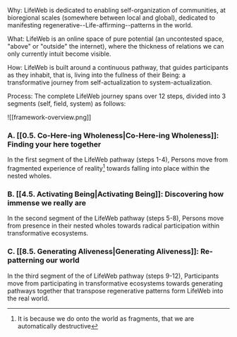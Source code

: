 Why: LifeWeb is dedicated to enabling self-organization of communities, at bioregional scales (somewhere between local and global), dedicated to manifesting regenerative--Life-affirming--patterns in the world. 

What: LifeWeb is an online space of pure potential (an uncontested space, "above" or "outside" the internet), where the thickness of relations we can only currently intuit become visible. 

How: LifeWeb is built around a continuous pathway, that guides participants as they inhabit, that is, living into the fullness of their Being: a transformative journey from self-actualization to system-actualization. 

Process: The complete LifeWeb journey spans over 12 steps, divided into 3 segments (self, field, system) as follows:

![[framework-overview.png]]

### A. [[0.5. Co-Here-ing Wholeness|Co-Here-ing Wholeness]]: Finding your here together
In the first segment of the LifeWeb pathway (steps 1-4), Persons move from fragmented experience of reality[^1] towards falling into place within the nested wholes. 

### B. [[4.5. Activating Being|Activating Being]]: Discovering how immense we really are
In the second segment of the LifeWeb pathway (steps 5-8), Persons move from presence in their nested wholes towards radical participation within transformative ecosystems.
### C. [[8.5. Generating Aliveness|Generating Aliveness]]: Re-patterning our world
In the third segment of the of LifeWeb pathway (steps 9-12), Participants move from participating in transformative ecosystems towards generating pathways together that transpose regenerative patterns form LifeWeb into the real world.

[^1]: It is because we do onto the world as fragments, that we are automatically destructive